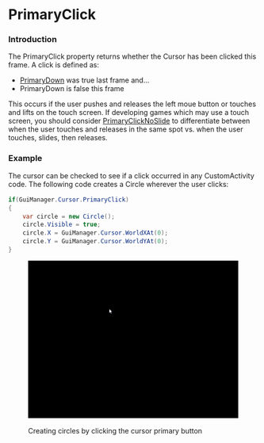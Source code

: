 # PrimaryClick

### Introduction

The PrimaryClick property returns whether the Cursor has been clicked this frame. A click is defined as:

* [PrimaryDown](../../../../frb/docs/index.php) was true last frame and...
* PrimaryDown is false this frame

This occurs if the user pushes and releases the left moue button or touches and lifts on the touch screen. If developing games which may use a touch screen, you should consider [PrimaryClickNoSlide](../../../../frb/docs/index.php) to differentiate between when the user touches and releases in the same spot vs. when the user touches, slides, then releases.

### Example

The cursor can be checked to see if a click occurred in any CustomActivity code. The following code creates a Circle wherever the user clicks:

```csharp
if(GuiManager.Cursor.PrimaryClick)
{
    var circle = new Circle();
    circle.Visible = true;
    circle.X = GuiManager.Cursor.WorldXAt(0);
    circle.Y = GuiManager.Cursor.WorldYAt(0);
}
```

<figure><img src="../../../../.gitbook/assets/2016-01-2017-12-14_08-49-02-1.gif" alt=""><figcaption><p>Creating circles by clicking the cursor primary button</p></figcaption></figure>
